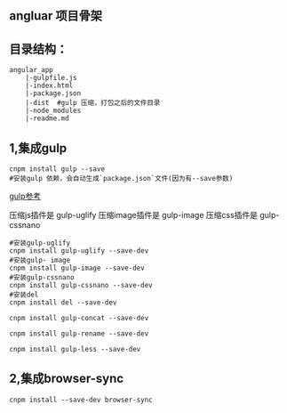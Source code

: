 angluar 项目骨架
---

目录结构：
---

	angular_app
		|-gulpfile.js
		|-index.html
		|-package.json
		|-dist  #gulp 压缩，打包之后的文件目录
		|-node_modules
		|-readme.md




1,集成gulp
----
    cnpm install gulp --save
    #安装gulp 依赖，会自动生成`package.json`文件(因为有--save参数)

[gulp参考](http://www.cnblogs.com/starof/p/5194622.html)

压缩js插件是 gulp-uglify
压缩image插件是 gulp-image
压缩css插件是 gulp-cssnano

    #安装gulp-uglify
    cnpm install gulp-uglify --save-dev
    #安装gulp- image
    cnpm install gulp-image --save-dev
    #安装gulp-cssnano
    cnpm install gulp-cssnano --save-dev
    #安装del
    cnpm install del --save-dev

    cnpm install gulp-concat --save-dev

    cnpm install gulp-rename --save-dev

    cnpm install gulp-less --save-dev


2,集成browser-sync
---

    cnpm install --save-dev browser-sync









